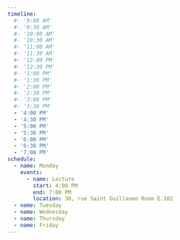 ```yaml
---
timeline:
  #- '9:00 AM'
  #- '9:30 AM'
  #- '10:00 AM'
  #- '10:30 AM'
  #- '11:00 AM'
  #- '11:30 AM'
  #- '12:00 PM'
  #- '12:30 PM'
  #- '1:00 PM'
  #- '1:30 PM'
  #- '2:00 PM'
  #- '2:30 PM'
  #- '3:00 PM'
  #- '3:30 PM'
  - '4:00 PM'
  - '4:30 PM'
  - '5:00 PM'
  - '5:30 PM'
  - '6:00 PM'
  - '6:30 PM'
  - '7:00 PM'
schedule:
  - name: Monday
    events:
      - name: Lecture
        start: 4:00 PM
        end: 7:00 PM
        location: 30, rue Saint Guillaume Room E.102
  - name: Tuesday
  - name: Wednesday
  - name: Thursday
  - name: Friday
---
```

